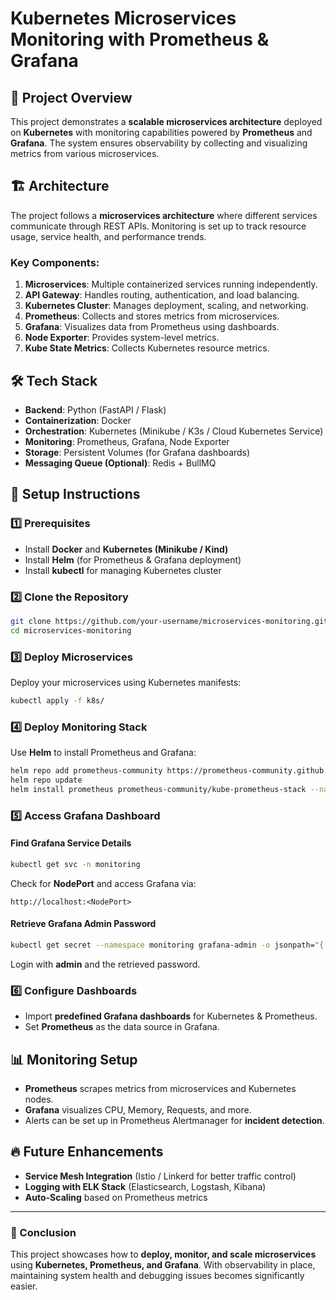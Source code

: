 # Kubernetes Microservices Monitoring with Prometheus & Grafana

## 📌 Project Overview
This project demonstrates a **scalable microservices architecture** deployed on **Kubernetes** with monitoring capabilities powered by **Prometheus** and **Grafana**. The system ensures observability by collecting and visualizing metrics from various microservices.

## 🏗 Architecture
The project follows a **microservices architecture** where different services communicate through REST APIs. Monitoring is set up to track resource usage, service health, and performance trends.

### Key Components:
1. **Microservices**: Multiple containerized services running independently.
2. **API Gateway**: Handles routing, authentication, and load balancing.
3. **Kubernetes Cluster**: Manages deployment, scaling, and networking.
4. **Prometheus**: Collects and stores metrics from microservices.
5. **Grafana**: Visualizes data from Prometheus using dashboards.
6. **Node Exporter**: Provides system-level metrics.
7. **Kube State Metrics**: Collects Kubernetes resource metrics.

## 🛠 Tech Stack
- **Backend**: Python (FastAPI / Flask)
- **Containerization**: Docker
- **Orchestration**: Kubernetes (Minikube / K3s / Cloud Kubernetes Service)
- **Monitoring**: Prometheus, Grafana, Node Exporter
- **Storage**: Persistent Volumes (for Grafana dashboards)
- **Messaging Queue (Optional)**: Redis + BullMQ

## 🚀 Setup Instructions
### 1️⃣ Prerequisites
- Install **Docker** and **Kubernetes (Minikube / Kind)**
- Install **Helm** (for Prometheus & Grafana deployment)
- Install **kubectl** for managing Kubernetes cluster

### 2️⃣ Clone the Repository
```bash
git clone https://github.com/your-username/microservices-monitoring.git
cd microservices-monitoring
```

### 3️⃣ Deploy Microservices
Deploy your microservices using Kubernetes manifests:
```bash
kubectl apply -f k8s/
```

### 4️⃣ Deploy Monitoring Stack
Use **Helm** to install Prometheus and Grafana:
```bash
helm repo add prometheus-community https://prometheus-community.github.io/helm-charts
helm repo update
helm install prometheus prometheus-community/kube-prometheus-stack --namespace monitoring --create-namespace
```

### 5️⃣ Access Grafana Dashboard
#### **Find Grafana Service Details**
```bash
kubectl get svc -n monitoring
```
Check for **NodePort** and access Grafana via:
```
http://localhost:<NodePort>
```
#### **Retrieve Grafana Admin Password**
```bash
kubectl get secret --namespace monitoring grafana-admin -o jsonpath="{.data.admin-password}" | base64 --decode ; echo
```
Login with **admin** and the retrieved password.

### 6️⃣ Configure Dashboards
- Import **predefined Grafana dashboards** for Kubernetes & Prometheus.
- Set **Prometheus** as the data source in Grafana.

## 📊 Monitoring Setup
- **Prometheus** scrapes metrics from microservices and Kubernetes nodes.
- **Grafana** visualizes CPU, Memory, Requests, and more.
- Alerts can be set up in Prometheus Alertmanager for **incident detection**.

## 🔥 Future Enhancements
- **Service Mesh Integration** (Istio / Linkerd for better traffic control)
- **Logging with ELK Stack** (Elasticsearch, Logstash, Kibana)
- **Auto-Scaling** based on Prometheus metrics

---
### 🎯 Conclusion
This project showcases how to **deploy, monitor, and scale microservices** using **Kubernetes, Prometheus, and Grafana**. With observability in place, maintaining system health and debugging issues becomes significantly easier.


